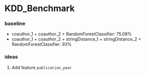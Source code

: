 # KDD_Benchmark

### baseline

- coauthor_1 + coauthor_2 + RandomForestClassifier: 75.08%
- coauthor_1 + coauthor_2 + stringDistance_1 + stringDistance_2 + RandomForestClassifier: 93%

### ideas

1. Add feature `publication_year`

